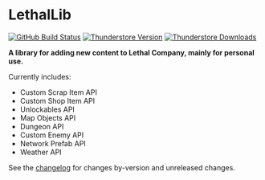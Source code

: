 # LethalLib  

[![GitHub Build Status](https://img.shields.io/github/actions/workflow/status/lordfirespeed/lethallib/build.yml?style=for-the-badge&logo=github)](https://github.com/Lordfirespeed/lethallib/actions/workflows/build.yml)
[![Thunderstore Version](https://img.shields.io/thunderstore/v/Evaisa/LethalLib?style=for-the-badge&logo=thunderstore&logoColor=white)](https://thunderstore.io/c/lethal-company/p/Evaisa/LethalLib/)
[![Thunderstore Downloads](https://img.shields.io/thunderstore/dt/Evaisa/LethalLib?style=for-the-badge&logo=thunderstore&logoColor=white)](https://thunderstore.io/c/lethal-company/p/Evaisa/LethalLib/)

**A library for adding new content to Lethal Company, mainly for personal use.**

Currently includes:   
- Custom Scrap Item API  
- Custom Shop Item API  
- Unlockables API  
- Map Objects API
- Dungeon API
- Custom Enemy API  
- Network Prefab API  
- Weather API  

See the [changelog](https://github.com/EvaisaDev/LethalLib/blob/main/CHANGELOG.md) for changes by-version and unreleased changes.
